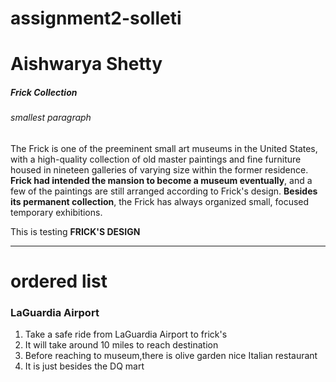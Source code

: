 # assignment2-solleti
# Aishwarya Shetty
##### Frick Collection
###### smallest paragraph
The Frick is one of the preeminent small art museums in the United States, with a high-quality collection of old master paintings and fine furniture housed in nineteen galleries of varying size within the former residence. **Frick had intended the mansion to become a museum eventually**, and a few of the paintings are still arranged according to Frick's design. **Besides its permanent collection**, the Frick has always organized small, focused temporary exhibitions.

 This is testing __FRICK'S DESIGN__
 
 ***
 # ordered list
 ### LaGuardia Airport
 1. Take a safe ride from LaGuardia Airport to frick's
 2. It will take around 10 miles to reach destination
 3. Before reaching to museum,there is olive garden nice Italian restaurant 
 4. It is just besides the DQ mart